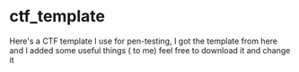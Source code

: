 # ctf_template
Here's a CTF template I use for pen-testing, I got the template from here and I added some useful things ( to me) feel free to download it and change it
